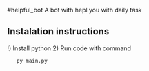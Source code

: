 #helpful_bot
A bot with hepl you with daily task

## Instalation instructions

!) Install python
2) Run code with command

``` bash
   py main.py
```
